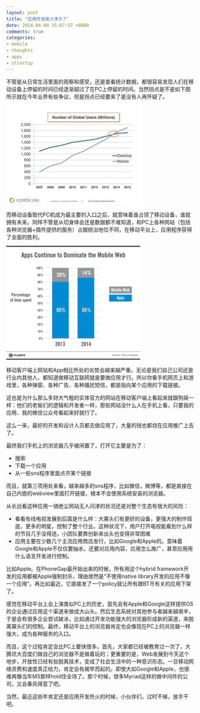 ```yaml
---
layout: post
title: "应用开发能火多久?"
date: 2014-04-09 15:07:57 +0800
comments: true
categories: 
- mobile
- thoughts
- apps
- strartup
---
```


不管是从日常生活里面的观察和感受，还是查看统计数据，都很容易发现人们在移动设备上停留的时间已经逐渐超过了在PC上停留的时间。当然拐点是不是如下图所示就在今年业界有些争议，但是拐点已经要来了是没有人再怀疑了。


![mobile vs desktop](/downloads/images/2014_04/comscore_mobile_users_desktop_users_2014.jpg "Don't touch me...")


而移动设备取代PC机成为最主要的入口之后，就意味着谁占领了移动设备，谁就拥有未来。同样不管是从切身体会还是数据都不难知道，和PC上各种网站（包括各种浏览器+插件提供的服务）占据统治地位不同，在移动平台上，应用程序获得了全面的胜利。


![mobile apps vs website](/downloads/images/2014_04/apps_dominate_hires.png "Don't touch me...")

移动客户端上网站和App相比所处的劣势会越来越严重。无论是我们自己公司还是行业内其他人，都知道做移动互联网就是要做应用才行。所以你看手机网页上和游戏里，各种弹窗、各种广告、各种骚扰短信，都是指向某个应用的下载链接。

这也是为什么那么多财大气粗的实体官方的网站在移动客户端上看起来就跟狗屎一样：他们的老板们的逻辑和开发者一样，那些网站没什么人在手机上看，只要我的应用、我的微信公众号看起来好就行了。

这么一来，最好的开发和设计人员都去做应用了，大量的钱也都烧在应用推广上去了。

最终我们手机上的浏览器几乎被闲置了，打开它主要是为了：

* 搜索
* 下载一个应用
* 从一些sns程序里面点开某个链接

而且，就第三项用处来看，越来越多的sns程序，比如微信，微博等，都是直接在自己内嵌的webview里面打开链接，根本不会使用系统安装的浏览器。

从长远看这种应用一骑绝尘网站无人问津的状况还是对整个生态有很大的风险：

* 看看有线电视发展到后面是什么样：大寡头们有更好的设备，更强大的制作班底，更多的明星，控制了整个行业。这种状况下，用户打开电视能看到什么样的节目几乎没得选，小团队要靠创新来出头也变得非常困难
* 应用主要在少数几个主流应用商店发行，比如Google和Apple的。意味着Google和Apple不仅仅要抽水，还要对应用内容，应用怎么推广，甚至应用用什么语言开发进行控制。

比如Apple。在PhoneGap最开始出来的时候，所有用这个hybrid framework开发的应用都被Apple强制封杀，理由居然是“不使用native library开发的应用不像一个应用”。再比如最近，它直接发了一个policy就让所有跟BT币有关的应用下架了。

感觉在移动平台上会上演类似PC上的历史，首先会有Apple和Google这样提供OS的企业通过应用这个渠道来做成大山头。然后生态系统对其他参与者越来越艰辛，于是会有很多企业尝试破冰，比如通过开发功能强大的浏览器形成新的渠道，来脱离寡头们的控制。最终，移动平台上的浏览器肯定也会像现在PC上的浏览器一样强大，成为各种服务的入口。

而且，这个过程肯定会比PC上要快很多。首先，大家都已经被教育过一次了，大腾讯大百度们做自己的浏览器不是做着玩的；更重要的是，Web发展到今天这个地步，开放性已经有些脱离技术，变成了社会生活中的一种意识形态。一旦移动网络资费和速度真正给力，肯定会有揭竿而起的。即使大如Google和Apple，也很难再像当年MS那样hold住全场了。那个时候，很多Myriad这样的做中间件的公司，又会春风得意了吧。

当然，最近这些年肯定还是应用开发热火的时候，小伙伴们，过时不候，放手干吧。


